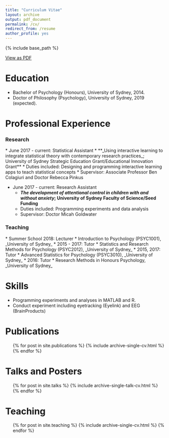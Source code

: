 ```yaml
---
title: "Curriculum Vitae"
layout: archive
output: pdf_document
permalink: /cv/
redirect_from: /resume
author_profile: yes
---
```


{% include base_path %}

[View as PDF](/_pages/curriculumvitae.pdf)

Education
======
* Bachelor of Psychology (Honours), University of Sydney, 2014.
* Doctor of Philosophy (Psychology), University of Sydney, 2019 (expected).

Professional Experience
======

<h3> Research </h3>
* June 2017 - current: Statistical Assistant
  * **_Using interactive learning to integrate statistical theory with contemporary research practices_; University of Sydney Strategic Education Grant/Educational Innovation Grant**
  * Duties included: Designing and programming interactive learning apps to teach statistical concepts
  * Supervisor: Associate Professor Ben Colagiuri and Doctor Rebecca Pinkus

* June 2017 - current: Research Assistant
  * **_The development of attentional control in children with and without anxiety_; University of Sydney Faculty of Science/Seed Funding**
  * Duties included: Programming experiments and data analysis
  * Supervisor: Doctor Micah Goldwater

<h3> Teaching </h3>
* Summer School 2018: Lecturer
  * Introduction to Psychology (PSYC1001), _University of Sydney_
* 2015 - 2017: Tutor
	* Statistics and Research Methods for Psychology (PSYC2012), _University of Sydney_
* 2015, 2017: Tutor
  * Advanced Statistics for Psychology (PSYC3010), _University of Sydney_
* 2016: Tutor
  * Research Methods in Honours Psychology, _University of Sydney_

  
Skills
======
* Programming experiments and analyses in MATLAB and R.
* Conduct experiment including eyetracking (Eyelink) and EEG (BrainProducts)

Publications
======
  <ul>{% for post in site.publications %}
    {% include archive-single-cv.html %}
  {% endfor %}</ul>
  
Talks and Posters
======
  <ul>{% for post in site.talks %}
    {% include archive-single-talk-cv.html %}
  {% endfor %}</ul>
  
Teaching
======
  <ul>{% for post in site.teaching %}
    {% include archive-single-cv.html %}
  {% endfor %}</ul>
